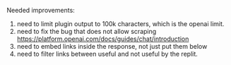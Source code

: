 Needed improvements:

1. need to limit plugin output to 100k characters, which is the openai limit.
2. need to fix the bug that does not allow scraping https://platform.openai.com/docs/guides/chat/introduction
3. need to embed links inside the response, not just put them below
4. need to filter links between useful and not useful by the replit.